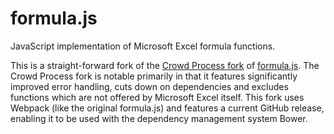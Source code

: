 formula.js
==========

JavaScript implementation of Microsoft Excel formula functions.

This is a straight-forward fork of the [Crowd Process
fork](https://github.com/CrowdProcess/formula.js/) of
[formula.js](https://github.com/sutoiku/formula.js/). The Crowd Process fork is
notable primarily in that it features significantly improved error handling,
cuts down on dependencies and excludes functions which are not offered by
Microsoft Excel itself. This fork uses Webpack (like the original formula.js)
and features a current GitHub release, enabling it to be used with the
dependency management system Bower.
